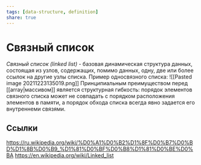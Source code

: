 ```yaml
---
tags: [data-structure, definition]
share: true
---
```

# Связный список
*Связный список (linked list)* - базовая динамическая структура данных, состоящая из узлов, содержащих, помимо данных, одну, две или более ссылок на другие узлы списка. Пример односвязного списка:
![[Pasted image 20211223135019.png]]
Принципиальным преимуществом перед [[array|массивом]] является структурная гибкость: порядок элементов связного списка может не совпадать с порядком расположения элементов в памяти, а порядок обхода списка всегда явно задается его внутреннеми связями.

## Ссылки
https://ru.wikipedia.org/wiki/%D0%A1%D0%B2%D1%8F%D0%B7%D0%BD%D1%8B%D0%B9_%D1%81%D0%BF%D0%B8%D1%81%D0%BE%D0%BA
https://en.wikipedia.org/wiki/Linked_list
